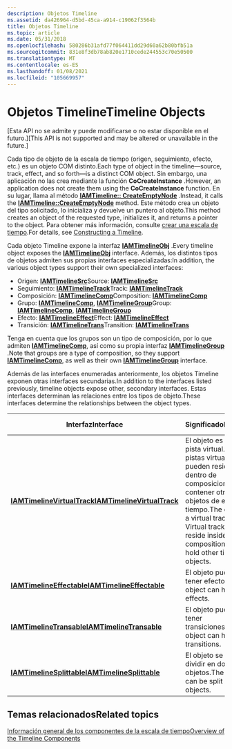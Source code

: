 ```yaml
---
description: Objetos Timeline
ms.assetid: da426964-d5bd-45ca-a914-c19062f3564b
title: Objetos Timeline
ms.topic: article
ms.date: 05/31/2018
ms.openlocfilehash: 580286b31afd77f064411dd29d60a62b80bfb51a
ms.sourcegitcommit: 831e8f3db78ab820e1710cede244553c70e50500
ms.translationtype: MT
ms.contentlocale: es-ES
ms.lasthandoff: 01/08/2021
ms.locfileid: "105669957"
---
```

# <a name="timeline-objects"></a><span data-ttu-id="5c07c-103">Objetos Timeline</span><span class="sxs-lookup"><span data-stu-id="5c07c-103">Timeline Objects</span></span>

<span data-ttu-id="5c07c-104">\[Esta API no se admite y puede modificarse o no estar disponible en el futuro.\]</span><span class="sxs-lookup"><span data-stu-id="5c07c-104">\[This API is not supported and may be altered or unavailable in the future.\]</span></span>

<span data-ttu-id="5c07c-105">Cada tipo de objeto de la escala de tiempo (origen, seguimiento, efecto, etc.) es un objeto COM distinto.</span><span class="sxs-lookup"><span data-stu-id="5c07c-105">Each type of object in the timeline—source, track, effect, and so forth—is a distinct COM object.</span></span> <span data-ttu-id="5c07c-106">Sin embargo, una aplicación no las crea mediante la función **CoCreateInstance** .</span><span class="sxs-lookup"><span data-stu-id="5c07c-106">However, an application does not create them using the **CoCreateInstance** function.</span></span> <span data-ttu-id="5c07c-107">En su lugar, llama al método [**IAMTimeline:: CreateEmptyNode**](iamtimeline-createemptynode.md) .</span><span class="sxs-lookup"><span data-stu-id="5c07c-107">Instead, it calls the [**IAMTimeline::CreateEmptyNode**](iamtimeline-createemptynode.md) method.</span></span> <span data-ttu-id="5c07c-108">Este método crea un objeto del tipo solicitado, lo inicializa y devuelve un puntero al objeto.</span><span class="sxs-lookup"><span data-stu-id="5c07c-108">This method creates an object of the requested type, initializes it, and returns a pointer to the object.</span></span> <span data-ttu-id="5c07c-109">Para obtener más información, consulte [crear una escala de tiempo](constructing-a-timeline.md).</span><span class="sxs-lookup"><span data-stu-id="5c07c-109">For details, see [Constructing a Timeline](constructing-a-timeline.md).</span></span>

<span data-ttu-id="5c07c-110">Cada objeto Timeline expone la interfaz [**IAMTimelineObj**](iamtimelineobj.md) .</span><span class="sxs-lookup"><span data-stu-id="5c07c-110">Every timeline object exposes the [**IAMTimelineObj**](iamtimelineobj.md) interface.</span></span> <span data-ttu-id="5c07c-111">Además, los distintos tipos de objetos admiten sus propias interfaces especializadas:</span><span class="sxs-lookup"><span data-stu-id="5c07c-111">In addition, the various object types support their own specialized interfaces:</span></span>

-   <span data-ttu-id="5c07c-112">Origen: [ **IAMTimelineSrc**](iamtimelinesrc.md)</span><span class="sxs-lookup"><span data-stu-id="5c07c-112">Source: [**IAMTimelineSrc**](iamtimelinesrc.md)</span></span>
-   <span data-ttu-id="5c07c-113">Seguimiento: [ **IAMTimelineTrack**](iamtimelinetrack.md)</span><span class="sxs-lookup"><span data-stu-id="5c07c-113">Track: [**IAMTimelineTrack**](iamtimelinetrack.md)</span></span>
-   <span data-ttu-id="5c07c-114">Composición: [ **IAMTimelineComp**](iamtimelinecomp.md)</span><span class="sxs-lookup"><span data-stu-id="5c07c-114">Composition: [**IAMTimelineComp**](iamtimelinecomp.md)</span></span>
-   <span data-ttu-id="5c07c-115">Grupo: [**IAMTimelineComp**](iamtimelinecomp.md), [**IAMTimelineGroup**](iamtimelinegroup.md)</span><span class="sxs-lookup"><span data-stu-id="5c07c-115">Group: [**IAMTimelineComp**](iamtimelinecomp.md), [**IAMTimelineGroup**](iamtimelinegroup.md)</span></span>
-   <span data-ttu-id="5c07c-116">Efecto: [ **IAMTimelineEffect**](iamtimelineeffect.md)</span><span class="sxs-lookup"><span data-stu-id="5c07c-116">Effect: [**IAMTimelineEffect**](iamtimelineeffect.md)</span></span>
-   <span data-ttu-id="5c07c-117">Transición: [ **IAMTimelineTrans**](iamtimelinetrans.md)</span><span class="sxs-lookup"><span data-stu-id="5c07c-117">Transition: [**IAMTimelineTrans**](iamtimelinetrans.md)</span></span>

<span data-ttu-id="5c07c-118">Tenga en cuenta que los grupos son un tipo de composición, por lo que admiten [**IAMTimelineComp**](iamtimelinecomp.md), así como su propia interfaz [**IAMTimelineGroup**](iamtimelinegroup.md) .</span><span class="sxs-lookup"><span data-stu-id="5c07c-118">Note that groups are a type of composition, so they support [**IAMTimelineComp**](iamtimelinecomp.md), as well as their own [**IAMTimelineGroup**](iamtimelinegroup.md) interface.</span></span>

<span data-ttu-id="5c07c-119">Además de las interfaces enumeradas anteriormente, los objetos Timeline exponen otras interfaces secundarias.</span><span class="sxs-lookup"><span data-stu-id="5c07c-119">In addition to the interfaces listed previously, timeline objects expose other, secondary interfaces.</span></span> <span data-ttu-id="5c07c-120">Estas interfaces determinan las relaciones entre los tipos de objeto.</span><span class="sxs-lookup"><span data-stu-id="5c07c-120">These interfaces determine the relationships between the object types.</span></span>



| <span data-ttu-id="5c07c-121">Interfaz</span><span class="sxs-lookup"><span data-stu-id="5c07c-121">Interface</span></span>                                                  | <span data-ttu-id="5c07c-122">Significado</span><span class="sxs-lookup"><span data-stu-id="5c07c-122">Meaning</span></span>                                                                                                       | <span data-ttu-id="5c07c-123">Expuesto por</span><span class="sxs-lookup"><span data-stu-id="5c07c-123">Exposed By</span></span>                        |
|------------------------------------------------------------|---------------------------------------------------------------------------------------------------------------|-----------------------------------|
| [<span data-ttu-id="5c07c-124">**IAMTimelineVirtualTrack**</span><span class="sxs-lookup"><span data-stu-id="5c07c-124">**IAMTimelineVirtualTrack**</span></span>](iamtimelinevirtualtrack.md) | <span data-ttu-id="5c07c-125">El objeto es una pista virtual. Las pistas virtuales pueden residir dentro de composiciones y contener otros objetos de escala de tiempo.</span><span class="sxs-lookup"><span data-stu-id="5c07c-125">The object is a virtual track. Virtual tracks can reside inside compositions and hold other timeline objects.</span></span> | <span data-ttu-id="5c07c-126">Composición, seguimiento</span><span class="sxs-lookup"><span data-stu-id="5c07c-126">Composition, Track</span></span>                |
| [<span data-ttu-id="5c07c-127">**IAMTimelineEffectable**</span><span class="sxs-lookup"><span data-stu-id="5c07c-127">**IAMTimelineEffectable**</span></span>](iamtimelineeffectable.md)     | <span data-ttu-id="5c07c-128">El objeto puede tener efectos.</span><span class="sxs-lookup"><span data-stu-id="5c07c-128">The object can have effects.</span></span>                                                                                  | <span data-ttu-id="5c07c-129">Composición, seguimiento, origen</span><span class="sxs-lookup"><span data-stu-id="5c07c-129">Composition, Track, Source</span></span>        |
| [<span data-ttu-id="5c07c-130">**IAMTimelineTransable**</span><span class="sxs-lookup"><span data-stu-id="5c07c-130">**IAMTimelineTransable**</span></span>](iamtimelinetransable.md)       | <span data-ttu-id="5c07c-131">El objeto puede tener transiciones.</span><span class="sxs-lookup"><span data-stu-id="5c07c-131">The object can have transitions.</span></span>                                                                              | <span data-ttu-id="5c07c-132">Composición, seguimiento</span><span class="sxs-lookup"><span data-stu-id="5c07c-132">Composition, Track</span></span>                |
| [<span data-ttu-id="5c07c-133">**IAMTimelineSplittable**</span><span class="sxs-lookup"><span data-stu-id="5c07c-133">**IAMTimelineSplittable**</span></span>](iamtimelinesplittable.md)     | <span data-ttu-id="5c07c-134">El objeto se puede dividir en dos objetos.</span><span class="sxs-lookup"><span data-stu-id="5c07c-134">The object can be split into two objects.</span></span>                                                                     | <span data-ttu-id="5c07c-135">Seguimiento, origen, efecto, transición</span><span class="sxs-lookup"><span data-stu-id="5c07c-135">Track, Source, Effect, Transition</span></span> |



 

## <a name="related-topics"></a><span data-ttu-id="5c07c-136">Temas relacionados</span><span class="sxs-lookup"><span data-stu-id="5c07c-136">Related topics</span></span>

<dl> <dt>

[<span data-ttu-id="5c07c-137">Información general de los componentes de la escala de tiempo</span><span class="sxs-lookup"><span data-stu-id="5c07c-137">Overview of the Timeline Components</span></span>](overview-of-the-timeline-components.md)
</dt> </dl>

 

 



